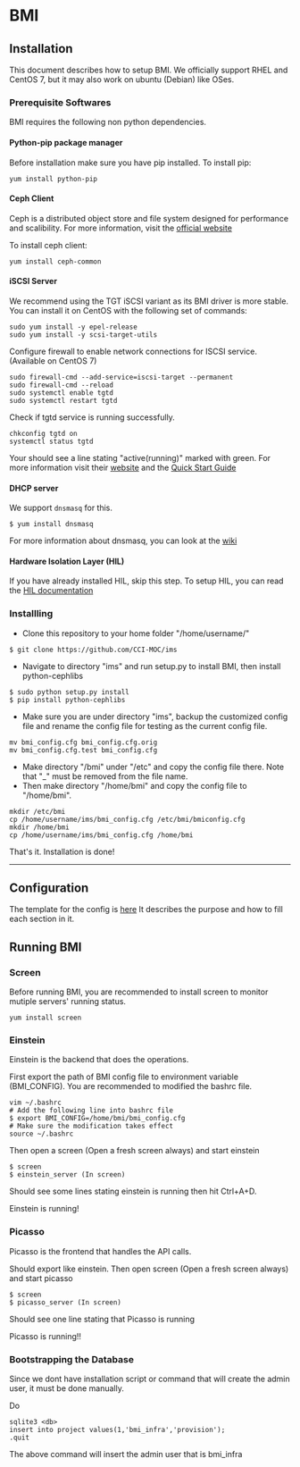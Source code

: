 # BMI


## Installation

This document describes how to setup BMI. We officially support RHEL and CentOS 7, but it may also work on ubuntu (Debian) like OSes. 

### Prerequisite Softwares

BMI requires the following non python dependencies. 

#### Python-pip package manager
Before installation make sure you have pip installed.
To install pip:
```
yum install python-pip
```

#### Ceph Client
Ceph is a distributed object store and file system designed for performance and scalibility. 
For more information, visit the [official website](http://docs.ceph.com/docs/master/start/)

To install ceph client:
```
yum install ceph-common
```

#### iSCSI Server
We recommend using the TGT iSCSI variant as its BMI driver is more stable.   
You can install it on CentOS with the following set of commands:  

```
sudo yum install -y epel-release
sudo yum install -y scsi-target-utils
```
Configure firewall to enable network connections for ISCSI service. (Available on CentOS 7)
```
sudo firewall-cmd --add-service=iscsi-target --permanent
sudo firewall-cmd --reload
sudo systemctl enable tgtd
sudo systemctl restart tgtd
```
Check if tgtd service is running successfully.
```
chkconfig tgtd on
systemctl status tgtd
```
Your should see a line stating "active(running)" marked with green.
For more information visit their [website](http://stgt.sourceforge.net/) and the [Quick Start Guide](https://fedoraproject.org/wiki/Scsi-target-utils_Quickstart_Guide)

#### DHCP server
We support `dnsmasq` for this. 

`$ yum install dnsmasq`

For more information about dnsmasq, you can look at the [wiki](https://wiki.debian.org/HowTo/dnsmasq)

#### Hardware Isolation Layer (HIL)
If you have already installed HIL, skip this step.
To setup HIL, you can read the [HIL documentation](http://hil.readthedocs.io/en/latest/)

### Installling
* Clone this repository to your home folder "/home/username/"
```
$ git clone https://github.com/CCI-MOC/ims
```
* Navigate to directory "ims" and run setup.py to install BMI, then install python-cephlibs
```
$ sudo python setup.py install
$ pip install python-cephlibs
```
* Make sure you are under directory "ims", backup the customized config file and rename the config file for testing as the current config file.
```
mv bmi_config.cfg bmi_config.cfg.orig
mv bmi_config.cfg.test bmi_config.cfg
```
* Make directory "/bmi" under "/etc" and copy the config file there. Note that "_" must be removed from the file name.
* Then make directory "/home/bmi" and copy the config file to "/home/bmi".
```
mkdir /etc/bmi
cp /home/username/ims/bmi_config.cfg /etc/bmi/bmiconfig.cfg
mkdir /home/bmi
cp /home/username/ims/bmi_config.cfg /home/bmi
```

That's it. Installation is done!
***

## Configuration

The template for the config is [here](https://github.com/CCI-MOC/ims/blob/dev/bmi_config.cfg)
It describes the purpose and how to fill each section in it. 

## Running BMI

### Screen
Before running BMI, you are recommended to install screen to monitor mutiple servers' running status.
```
yum install screen
```

### Einstein  

Einstein is the backend that does the operations. 

First export the path of BMI config file to environment variable (BMI_CONFIG). You are recommended to modified the bashrc file.

```
vim ~/.bashrc
# Add the following line into bashrc file
$ export BMI_CONFIG=/home/bmi/bmi_config.cfg
# Make sure the modification takes effect
source ~/.bashrc
```

Then open a screen (Open a fresh screen always) and start einstein
```
$ screen
$ einstein_server (In screen)
```

Should see some lines stating einstein is running then hit Ctrl+A+D.  

Einstein is running!

### Picasso

Picasso is the frontend that handles the API calls. 

Should export like einstein. Then open screen (Open a fresh screen always) and start picasso
```
$ screen
$ picasso_server (In screen)
```

Should see one line stating that Picasso is running  

Picasso is running!!

### Bootstrapping the Database

Since we dont have installation script or command that will create the admin user, it must be done manually.

Do
```
sqlite3 <db>
insert into project values(1,'bmi_infra','provision');
.quit
```

The above command will insert the admin user that is bmi_infra
